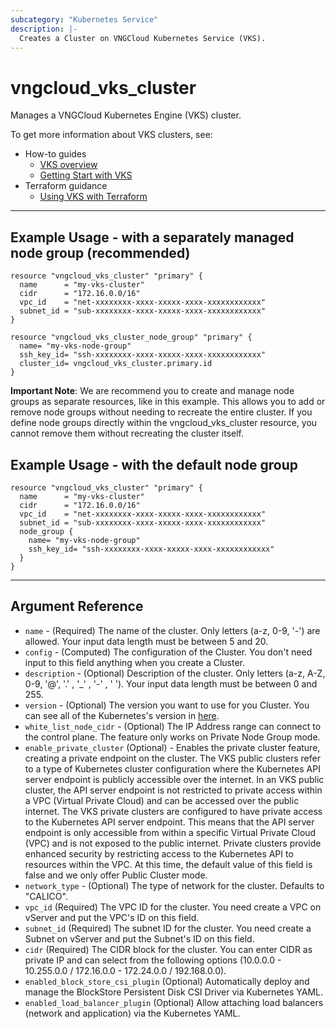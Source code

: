 ```yaml
---
subcategory: "Kubernetes Service"
description: |-
  Creates a Cluster on VNGCloud Kubernetes Service (VKS).
---
```


# vngcloud_vks_cluster

Manages a VNGCloud Kubernetes Engine (VKS) cluster.

To get more information about VKS clusters, see:

* How-to guides
  * [VKS overview](https://docs.vngcloud.vn/vng-cloud-document/v/vn/vks/vks-la-gi)
  * [Getting Start with VKS](https://docs.vngcloud.vn/vng-cloud-document/v/vn/vks/bat-dau-voi-vks)
* Terraform guidance
  * [Using VKS with Terraform](https://docs.vngcloud.vn/vng-cloud-document/v/vn/vks/su-dung-vks-voi-terraform)

---
## Example Usage - with a separately managed node group (recommended)

```hcl
resource "vngcloud_vks_cluster" "primary" {
  name      = "my-vks-cluster"
  cidr      = "172.16.0.0/16"
  vpc_id    = "net-xxxxxxxx-xxxx-xxxxx-xxxx-xxxxxxxxxxxx"
  subnet_id = "sub-xxxxxxxx-xxxx-xxxxx-xxxx-xxxxxxxxxxxx"
}

resource "vngcloud_vks_cluster_node_group" "primary" {
  name= "my-vks-node-group"
  ssh_key_id= "ssh-xxxxxxxx-xxxx-xxxxx-xxxx-xxxxxxxxxxxx"
  cluster_id= vngcloud_vks_cluster.primary.id
}
```

**Important Note**: We are recommend you to create and manage node groups as separate resources, like in this example. This allows you to add or remove node groups without needing to recreate the entire cluster.
If you define node groups directly within the vngcloud_vks_cluster resource, you cannot remove them without recreating the cluster itself.

## Example Usage - with the default node group

```hcl
resource "vngcloud_vks_cluster" "primary" {
  name      = "my-vks-cluster"
  cidr      = "172.16.0.0/16"
  vpc_id    = "net-xxxxxxxx-xxxx-xxxxx-xxxx-xxxxxxxxxxxx"
  subnet_id = "sub-xxxxxxxx-xxxx-xxxxx-xxxx-xxxxxxxxxxxx"
  node_group {
    name= "my-vks-node-group"
    ssh_key_id= "ssh-xxxxxxxx-xxxx-xxxxx-xxxx-xxxxxxxxxxxx"
  }
}
```
---
## Argument Reference

* `name` - (Required) The name of the cluster. Only letters (a-z, 0-9, '-') are allowed. Your input data length must be between 5 and 20.
* `config` - (Computed) The configuration of the Cluster. You don't need input to this field anything when you create a Cluster.
* `description` - (Optional) Description of the cluster. Only letters (a-z, A-Z, 0-9, '@', '.' , '_' , '-' , ' '). Your input data length must be between 0 and 255.
* `version` - (Optional) The version you want to use for you Cluster. You can see all of the Kubernetes's version in [here](https://docs.vngcloud.vn/vng-cloud-document/v/vn/vks/tham-khao-them/phien-ban-ho-tro-kubernetes).
* `white_list_node_cidr` - (Optional) The IP Address range can connect to the control plane. The feature only works on Private Node Group mode.
* `enable_private_cluster` (Optional) - Enables the private cluster feature,
  creating a private endpoint on the cluster. The VKS public clusters refer to a type of Kubernetes cluster configuration where the Kubernetes API server endpoint is publicly accessible over the internet. In an VKS public cluster, the API server endpoint is not restricted to private access within a VPC (Virtual Private Cloud) and can be accessed over the public internet. The VKS private clusters are configured to have private access to the Kubernetes API server endpoint. This means that the API server endpoint is only accessible from within a specific Virtual Private Cloud (VPC) and is not exposed to the public internet. Private clusters provide enhanced security by restricting access to the Kubernetes API to resources within the VPC. At this time, the default value of this field is false and we only offer Public Cluster mode.
* `network_type` - (Optional) The type of network for the cluster. Defaults to "CALICO".
* `vpc_id` (Required) The VPC ID for the cluster. You need create a VPC on vServer and put the VPC's ID on this field.
* `subnet_id` (Required) The subnet ID for the cluster. You need create a Subnet on vServer and put the Subnet's ID on this field.
* `cidr` (Required) The CIDR block for the cluster. You can enter CIDR as private IP and can select from the following options (10.0.0.0 - 10.255.0.0 / 172.16.0.0 - 172.24.0.0 / 192.168.0.0).
* `enabled_block_store_csi_plugin` (Optional) Automatically deploy and manage the BlockStore Persistent Disk CSI Driver via Kubernetes YAML.
* `enabled_load_balancer_plugin` (Optional) Allow attaching load balancers (network and application) via the Kubernetes YAML.

